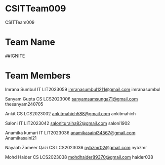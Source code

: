 # CSITTeam009
CSITTeam009
# Team Name
##IGNITE

# Team Members
Imrana Sumbul IT LIT2023059 imranasumbul1211@gmail.com imranasumbul

Sanyam Gupta CS LCS2023006 sanyamsamsunga71@gmail.com thesanyam240705

Ankit CS LCS2023002 ankitmahich588@gmail.com ankitmahich

Saloni IT LIT2023042 salonituraiha82@gmail.com saloni1902

Anamika kumari IT LIT2023036 anamikasaini34567@gmail.com Anamikasaini21

Nayaab Zameer Qazi CS LCS2023036 nybzmr02@gmail.com nybzmr

Mohd Haider CS LCS2023038 mohdhaider89370@gmail.com haider038

